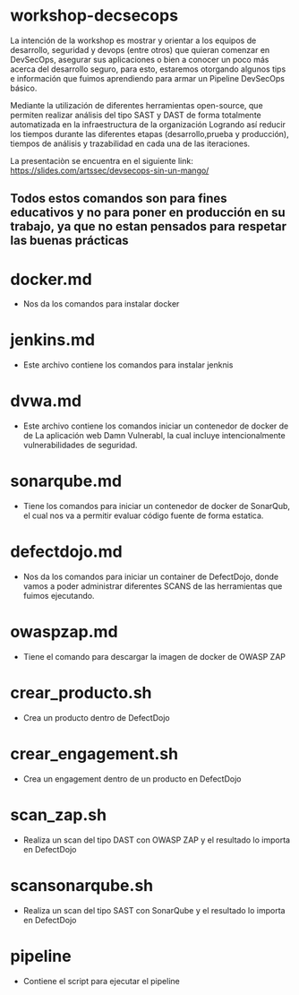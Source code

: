 # workshop-decsecops
La intención de la workshop es mostrar y orientar a los equipos de desarrollo, seguridad y devops (entre otros) que quieran comenzar en DevSecOps,  asegurar sus aplicaciones o bien a conocer un poco más acerca del desarrollo seguro, para esto, estaremos otorgando algunos tips e información que fuimos aprendiendo para armar un Pipeline DevSecOps básico. 

Mediante la utilización de diferentes herramientas open-source, que permiten realizar análisis del tipo SAST y DAST de forma totalmente automatizada en la infraestructura de la organización Logrando así reducir los tiempos durante las diferentes etapas (desarrollo,prueba y producción), tiempos de análisis y trazabilidad en cada una de las iteraciones.

La presentaciòn se encuentra en el siguiente link: https://slides.com/artssec/devsecops-sin-un-mango/

## Todos estos comandos son para fines educativos y no para poner en producción en su trabajo, ya que no estan pensados para respetar las buenas prácticas


# docker.md
* Nos da los comandos para instalar docker

# jenkins.md
* Este archivo contiene los comandos para instalar jenknis

# dvwa.md
* Este archivo contiene los comandos iniciar un contenedor de docker de de La aplicación web Damn Vulnerabl, la cual incluye intencionalmente vulnerabilidades de seguridad.

# sonarqube.md
* Tiene los comandos para iniciar un contenedor de docker de SonarQub, el cual nos va a permitir evaluar código fuente de forma estatica.

# defectdojo.md
* Nos da los comandos para iniciar un container de DefectDojo, donde vamos a poder administrar diferentes SCANS de las herramientas que fuimos ejecutando.

# owaspzap.md
* Tiene el comando para descargar la imagen de docker de OWASP ZAP

# crear_producto.sh
* Crea un producto dentro de DefectDojo

# crear_engagement.sh
* Crea un engagement dentro de un producto en DefectDojo

# scan_zap.sh
* Realiza un scan del tipo DAST con OWASP ZAP y el resultado lo importa en DefectDojo

# scansonarqube.sh
* Realiza un scan del tipo SAST con SonarQube y el resultado lo importa en DefectDojo

# pipeline
* Contiene el script para ejecutar el pipeline

